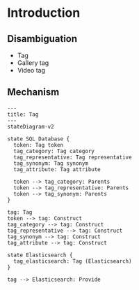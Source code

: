 # Introduction

## Disambiguation

-   Tag
-   Gallery tag
-   Video tag

## Mechanism

```mermaid
---
title: Tag
---
stateDiagram-v2

state SQL Database {
  token: Tag token
  tag_category: Tag category
  tag_representative: Tag representative
  tag_synonym: Tag synonym
  tag_attribute: Tag attribute

  token --> tag_category: Parents
  token --> tag_representative: Parents
  token --> tag_synonym: Parents
}

tag: Tag
token --> tag: Construct
tag_category --> tag: Construct
tag_representative --> tag: Construct
tag_synonym --> tag: Construct
tag_attribute --> tag: Construct

state Elasticsearch {
  tag_elasticsearch: Tag (Elasticsearch)
}

tag --> Elasticsearch: Provide


```
